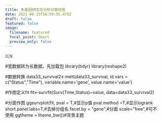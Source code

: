 ```yaml
---
title: 多基因KM生存分析分面绘图
date: 2021-08-15T16:59:55.475Z
draft: false
featured: false
image:
  filename: featured
  focal_point: Smart
  preview_only: false
---
```

 🇨🇳 

#宽数据转为长数据，先加载包
library(tidyr)
library(reshape2)

#数据转换
data33_survival2<-melt(data33_survival,
id.vars = c("Status","Time"),
variable.name='gene',
value.name='value')

#作图定义fit
fit<-survfit(Surv(Time,Status)~value,
data=data33_survival2)

#分面作图
ggsurvplot(fit,
pval = T,#显示p值
pval.method =T,#显示logrank
short.panel.labs=T,#去掉分组名
facet.by = "gene",#分面
scale="free",#可不使用
ggtheme = theme_bw())#背景主题
```

```